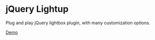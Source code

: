 # jQuery Lightup

Plug and play jQuery lightbox plugin, with many customization options.

[Demo](http://dev.ryan-hanson.com/lightup/)



